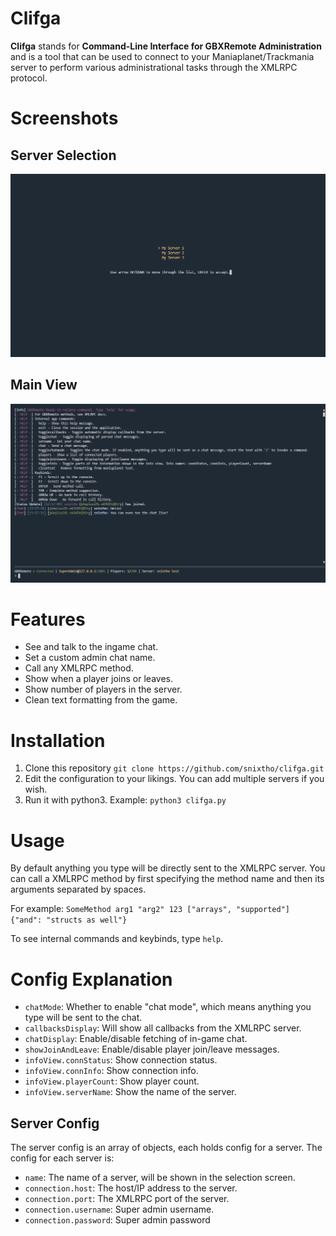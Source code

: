 # Clifga
**Clifga** stands for **Command-Line Interface for GBXRemote Administration** and is a tool that can be used to connect to your Maniaplanet/Trackmania server to perform various administrational tasks through the XMLRPC protocol.

# Screenshots
## Server Selection
![Server-Selection](screen_selection.png "Server Selection")
## Main View
![Main-View](screen_main.png "Main View")

# Features
- See and talk to the ingame chat.
- Set a custom admin chat name.
- Call any XMLRPC method.
- Show when a player joins or leaves.
- Show number of players in the server.
- Clean text formatting from the game.

# Installation
1. Clone this repository `git clone https://github.com/snixtho/clifga.git`
2. Edit the configuration to your likings. You can add multiple servers if you wish.
3. Run it with python3. Example: `python3 clifga.py`

# Usage
By default anything you type will be directly sent to the XMLRPC server. You can call a XMLRPC method by first specifying the method name and then its arguments separated by spaces. 

For example: `SomeMethod arg1 "arg2" 123 ["arrays", "supported"] {"and": "structs as well"}`

To see internal commands and keybinds, type `help`.

# Config Explanation
- `chatMode`: Whether to enable "chat mode", which means anything you type will be sent to the chat.
- `callbacksDisplay`: Will show all callbacks from the XMLRPC server.
- `chatDisplay`: Enable/disable fetching of in-game chat.
- `showJoinAndLeave`: Enable/disable player join/leave messages.
- `infoView.connStatus`: Show connection status.
- `infoView.connInfo`: Show connection info.
- `infoView.playerCount`: Show player count.
- `infoView.serverName`: Show the name of the server.

## Server Config
The server config is an array of objects, each holds config for a server. The config for each server is:
- `name`: The name of a server, will be shown in the selection screen.
- `connection.host`: The host/IP address to the server.
- `connection.port`: The XMLRPC port of the server.
- `connection.username`: Super admin username.
- `connection.password`: Super admin password
